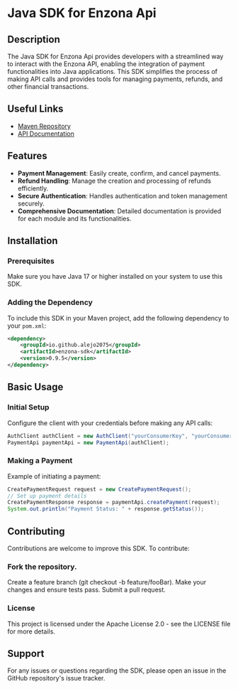 # Java SDK for Enzona Api

## Description
The Java SDK for Enzona Api provides developers with a streamlined way to interact with the Enzona API, enabling the integration of payment functionalities into Java applications. This SDK simplifies the process of making API calls and provides tools for managing payments, refunds, and other financial transactions.

## Useful Links
- [Maven Repository](https://central.sonatype.com/artifact/io.github.alejo2075/enzona-sdk)
- [API Documentation](https://alejo2075.github.io/enzona-sdk-java/)

## Features
- **Payment Management**: Easily create, confirm, and cancel payments.
- **Refund Handling**: Manage the creation and processing of refunds efficiently.
- **Secure Authentication**: Handles authentication and token management securely.
- **Comprehensive Documentation**: Detailed documentation is provided for each module and its functionalities.

## Installation

### Prerequisites
Make sure you have Java 17 or higher installed on your system to use this SDK.

### Adding the Dependency
To include this SDK in your Maven project, add the following dependency to your `pom.xml`:

``` xml
<dependency>
    <groupId>io.github.alejo2075</groupId>
    <artifactId>enzona-sdk</artifactId>
    <version>0.9.5</version>
</dependency>
```

## Basic Usage
### Initial Setup
Configure the client with your credentials before making any API calls:

``` java
AuthClient authClient = new AuthClient("yourConsumerKey", "yourConsumerSecret");
PaymentApi paymentApi = new PaymentApi(authClient);
```

### Making a Payment
Example of initiating a payment:

``` java
CreatePaymentRequest request = new CreatePaymentRequest();
// Set up payment details
CreatePaymentResponse response = paymentApi.createPayment(request);
System.out.println("Payment Status: " + response.getStatus());
```

## Contributing
Contributions are welcome to improve this SDK. To contribute:

### Fork the repository.
Create a feature branch (git checkout -b feature/fooBar).
Make your changes and ensure tests pass.
Submit a pull request.

### License
This project is licensed under the Apache License 2.0 - see the LICENSE file for more details.

## Support
For any issues or questions regarding the SDK, please open an issue in the GitHub repository's issue tracker.
